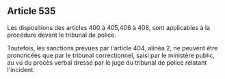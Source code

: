 Article 535
----
Les dispositions des articles 400 à 405,406 à 408, sont applicables à la
procédure devant le tribunal de police.

Toutefois, les sanctions prévues par l'article 404, alinéa 2, ne peuvent être
prononcées que par le tribunal correctionnel, saisi par le ministère public, au
vu du procès verbal dressé par le juge du tribunal de police relatant
l'incident.
